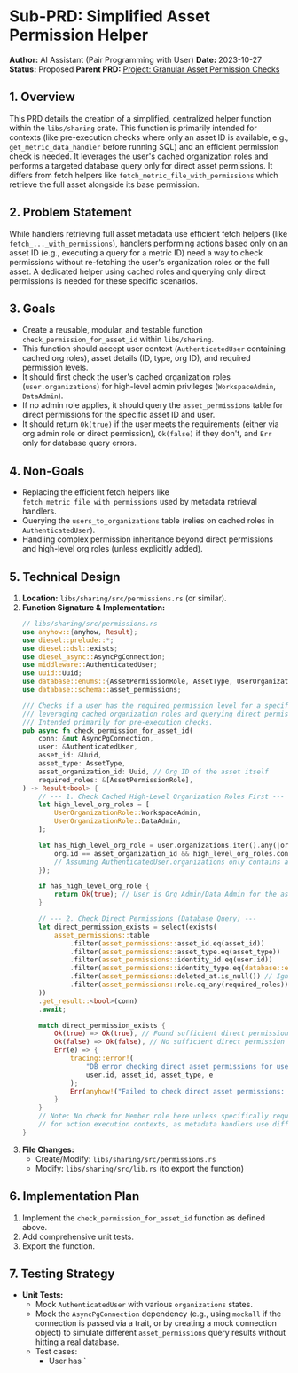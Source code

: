# Sub-PRD: Simplified Asset Permission Helper

**Author:** AI Assistant (Pair Programming with User)
**Date:** 2023-10-27
**Status:** Proposed
**Parent PRD:** [Project: Granular Asset Permission Checks](mdc:prds/active/project_granular_asset_permissions.md)

## 1. Overview

This PRD details the creation of a simplified, centralized helper function within the `libs/sharing` crate. This function is primarily intended for contexts (like pre-execution checks where only an asset ID is available, e.g., `get_metric_data_handler` before running SQL) and an efficient permission check is needed. It leverages the user's cached organization roles and performs a targeted database query only for direct asset permissions. It differs from fetch helpers like `fetch_metric_file_with_permissions` which retrieve the full asset alongside its base permission.

## 2. Problem Statement

While handlers retrieving full asset metadata use efficient fetch helpers (like `fetch_..._with_permissions`), handlers performing actions based only on an asset ID (e.g., executing a query for a metric ID) need a way to check permissions without re-fetching the user's organization roles or the full asset. A dedicated helper using cached roles and querying only direct permissions is needed for these specific scenarios.

## 3. Goals

- Create a reusable, modular, and testable function `check_permission_for_asset_id` within `libs/sharing`.
- This function should accept user context (`AuthenticatedUser` containing cached org roles), asset details (ID, type, org ID), and required permission levels.
- It should first check the user's cached organization roles (`user.organizations`) for high-level admin privileges (`WorkspaceAdmin`, `DataAdmin`).
- If no admin role applies, it should query the `asset_permissions` table for direct permissions for the specific asset ID and user.
- It should return `Ok(true)` if the user meets the requirements (either via org admin role or direct permission), `Ok(false)` if they don't, and `Err` only for database query errors.

## 4. Non-Goals

- Replacing the efficient fetch helpers like `fetch_metric_file_with_permissions` used by metadata retrieval handlers.
- Querying the `users_to_organizations` table (relies on cached roles in `AuthenticatedUser`).
- Handling complex permission inheritance beyond direct permissions and high-level org roles (unless explicitly added).

## 5. Technical Design

1.  **Location:** `libs/sharing/src/permissions.rs` (or similar).
2.  **Function Signature & Implementation:**
    ```rust
    // libs/sharing/src/permissions.rs
    use anyhow::{anyhow, Result};
    use diesel::prelude::*;
    use diesel::dsl::exists;
    use diesel_async::AsyncPgConnection;
    use middleware::AuthenticatedUser;
    use uuid::Uuid;
    use database::enums::{AssetPermissionRole, AssetType, UserOrganizationRole, UserOrganizationStatus};
    use database::schema::asset_permissions;

    /// Checks if a user has the required permission level for a specific asset ID,
    /// leveraging cached organization roles and querying direct permissions.
    /// Intended primarily for pre-execution checks.
    pub async fn check_permission_for_asset_id(
        conn: &mut AsyncPgConnection,
        user: &AuthenticatedUser,
        asset_id: &Uuid,
        asset_type: AssetType,
        asset_organization_id: Uuid, // Org ID of the asset itself
        required_roles: &[AssetPermissionRole],
    ) -> Result<bool> {
        // --- 1. Check Cached High-Level Organization Roles First ---
        let high_level_org_roles = [
            UserOrganizationRole::WorkspaceAdmin,
            UserOrganizationRole::DataAdmin,
        ];

        let has_high_level_org_role = user.organizations.iter().any(|org| {
            org.id == asset_organization_id && high_level_org_roles.contains(&org.role)
            // Assuming AuthenticatedUser.organizations only contains active memberships
        });

        if has_high_level_org_role {
            return Ok(true); // User is Org Admin/Data Admin for the asset's org, grant access
        }

        // --- 2. Check Direct Permissions (Database Query) ---
        let direct_permission_exists = select(exists(
            asset_permissions::table
                .filter(asset_permissions::asset_id.eq(asset_id))
                .filter(asset_permissions::asset_type.eq(asset_type))
                .filter(asset_permissions::identity_id.eq(user.id))
                .filter(asset_permissions::identity_type.eq(database::enums::IdentityType::User))
                .filter(asset_permissions::deleted_at.is_null()) // Ignore deleted permissions
                .filter(asset_permissions::role.eq_any(required_roles)),
        ))
        .get_result::<bool>(conn)
        .await;

        match direct_permission_exists {
            Ok(true) => Ok(true), // Found sufficient direct permission
            Ok(false) => Ok(false), // No sufficient direct permission found
            Err(e) => {
                tracing::error!(
                    "DB error checking direct asset permissions for user {} asset {} type {:?}: {}",
                    user.id, asset_id, asset_type, e
                );
                Err(anyhow!("Failed to check direct asset permissions: {}", e))
            }
        }
        // Note: No check for Member role here unless specifically required
        // for action execution contexts, as metadata handlers use different logic.
    }
    ```
3.  **File Changes:**
    -   Create/Modify: `libs/sharing/src/permissions.rs`
    -   Modify: `libs/sharing/src/lib.rs` (to export the function)

## 6. Implementation Plan

1.  Implement the `check_permission_for_asset_id` function as defined above.
2.  Add comprehensive unit tests.
3.  Export the function.

## 7. Testing Strategy

-   **Unit Tests:**
    -   Mock `AuthenticatedUser` with various `organizations` states.
    -   Mock the `AsyncPgConnection` dependency (e.g., using `mockall` if the connection is passed via a trait, or by creating a mock connection object) to simulate different `asset_permissions` query results without hitting a real database.
    -   Test cases:
        -   User has `